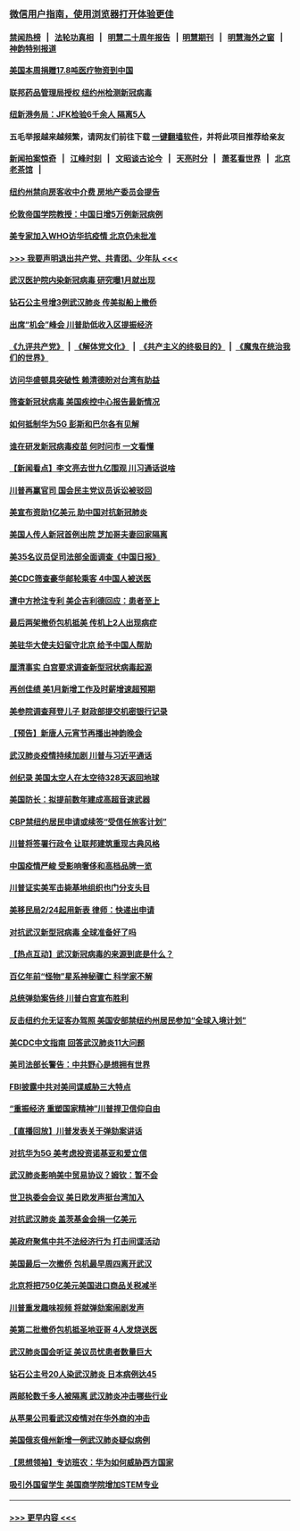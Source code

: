 ### [微信用户指南，使用浏览器打开体验更佳](https://github.com/gfw-breaker/banned-news1/blob/master/indexes/wechat-guide.md?t=0)
#### [禁闻热榜](热点新闻.md?t=0)  &nbsp;&nbsp;|&nbsp;&nbsp; [法轮功真相](https://github.com/gfw-breaker/truth/blob/master/README.md?t=0) &nbsp;&nbsp;|&nbsp;&nbsp; [明慧二十周年报告](https://github.com/gfw-breaker/mh-reports/blob/master/README.md?t=0) &nbsp;&nbsp;|&nbsp;&nbsp;[明慧期刊](https://github.com/gfw-breaker/mh-qikan) &nbsp;&nbsp;|&nbsp;&nbsp; [明慧海外之窗](https://github.com/gfw-breaker/mh-news/blob/master/README.md?t=0) &nbsp;&nbsp;|&nbsp;&nbsp; [神韵特别报道](https://github.com/gfw-breaker/mh-news/blob/master/shenyun.md?t=0)
#### [美国本周捐赠17.8吨医疗物资到中国](../pages/nsc412/n11854269.md?t=02090233) 
#### [联邦药品管理局授权  纽约州检测新冠病毒](../pages/nsc412/n11853371.md?t=02090233) 
#### [纽新港务局：JFK检验6千余人  隔离5人](../pages/nsc412/n11853366.md?t=02090233) 
#### 五毛举报越来越频繁，请网友们前往下载 [一键翻墙软件](https://github.com/gfw-breaker/ssr-accounts)，并将此项目推荐给亲友
#### [新闻拍案惊奇](https://github.com/gfw-breaker/banned-news1/blob/master/pages/link4.md) &nbsp;&nbsp;|&nbsp;&nbsp; [江峰时刻](https://github.com/gfw-breaker/banned-news1/blob/master/pages/link4.md) &nbsp;&nbsp;|&nbsp;&nbsp; [文昭谈古论今](https://github.com/gfw-breaker/banned-news1/blob/master/pages/link4.md) &nbsp;&nbsp;|&nbsp;&nbsp; [天亮时分](https://github.com/gfw-breaker/banned-news1/blob/master/pages/link4.md) &nbsp;&nbsp;|&nbsp;&nbsp; [萧茗看世界](https://github.com/gfw-breaker/banned-news1/blob/master/pages/link4.md) &nbsp;&nbsp;|&nbsp;&nbsp; [北京老茶馆](https://github.com/gfw-breaker/banned-news1/blob/master/pages/link4.md) &nbsp;&nbsp;|&nbsp;&nbsp; 
#### [纽约州禁向房客收中介费  房地产委员会提告](../pages/nsc412/n11853360.md?t=02090233) 
#### [伦敦帝国学院教授：中国日增5万例新冠病例](../pages/nsc412/n11854174.md?t=02090233) 
#### [美专家加入WHO访华抗疫情 北京仍未批准](../pages/nsc412/n11854043.md?t=02090233) 
#### [>>> 我要声明退出共产党、共青团、少年队 <<<](https://github.com/begood0513/goodnews/blob/master/quit/letter.md) 
#### [武汉医护院内染新冠病毒 研究曝1月就出现](../pages/nsc412/n11852928.md?t=02090233) 
#### [钻石公主号增3例武汉肺炎 传美拟船上撤侨](../pages/nsc412/n11853240.md?t=02090233) 
#### [出席“机会”峰会 川普助低收入区提振经济](../pages/nsc412/n11853232.md?t=02090233) 
#### [《九评共产党》](https://github.com/begood0513/9ping.md/blob/master/README.md) &nbsp;|&nbsp; [《解体党文化》](../../../../jtdwh.md/blob/master/README.md)  &nbsp;|&nbsp; [《共产主义的终极目的》](../../../../gczydzjmd.md/blob/master/README.md) &nbsp;|&nbsp; [《魔鬼在统治我们的世界》](../../../../mgztzwmdsj.md/blob/master/README.md) 
#### [访问华盛顿具突破性 赖清德盼对台湾有助益](../pages/nsc412/n11853129.md?t=02090233) 
#### [筛查新冠状病毒 美国疾控中心报告最新情况](../pages/nsc412/n11853070.md?t=02090233) 
#### [如何抵制华为5G 彭斯和巴尔各有见解](../pages/nsc412/n11852535.md?t=02090233) 
#### [谁在研发新冠病毒疫苗 何时问市 一文看懂](../pages/nsc412/n11852840.md?t=02090233) 
#### [【新闻看点】李文亮去世九亿围观 川习通话说啥](../pages/nsc412/n11852360.md?t=02090233) 
#### [川普再赢官司 国会民主党议员诉讼被驳回](../pages/nsc412/n11852287.md?t=02090233) 
#### [美宣布资助1亿美元 助中国对抗新冠肺炎](../pages/nsc412/n11852531.md?t=02090233) 
#### [美国人传人新冠首例出院 芝加哥夫妻回家隔离](../pages/nsc412/n11852452.md?t=02090233) 
#### [美35名议员促司法部全面调查《中国日报》](../pages/nsc412/n11852435.md?t=02090233) 
#### [美CDC筛查豪华邮轮乘客 4中国人被送医](../pages/nsc412/n11852085.md?t=02090233) 
#### [遭中方抢注专利 美企吉利德回应：患者至上](../pages/nsc412/n11852037.md?t=02090233) 
#### [最后两架撤侨包机抵美 传机上2人出现病症](../pages/nsc412/n11852173.md?t=02090233) 
#### [美驻华大使夫妇留守北京 给予中国人帮助](../pages/nsc412/n11852165.md?t=02090233) 
#### [厘清事实 白宫要求调查新型冠状病毒起源](../pages/nsc412/n11852106.md?t=02090233) 
#### [再创佳绩 美1月新增工作及时薪增速超预期](../pages/nsc412/n11852174.md?t=02090233) 
#### [美参院调查拜登儿子 财政部提交机密银行记录](../pages/nsc412/n11851808.md?t=02090233) 
#### [【预告】新唐人元宵节再播出神韵晚会](../pages/nsc412/n11843192.md?t=02090233) 
#### [武汉肺炎疫情持续加剧 川普与习近平通话](../pages/nsc412/n11851613.md?t=02090233) 
#### [创纪录 美国太空人在太空待328天返回地球](../pages/nsc412/n11851266.md?t=02090233) 
#### [美国防长：拟提前数年建成高超音速武器](../pages/nsc412/n11850959.md?t=02090233) 
#### [CBP禁纽约居民申请或续签“受信任旅客计划”](../pages/nsc412/n11850857.md?t=02090233) 
#### [川普将签署行政令 让联邦建筑重现古典风格](../pages/nsc412/n11850654.md?t=02090233) 
#### [中国疫情严峻 受影响奢侈和高档品牌一览](../pages/nsc412/n11850319.md?t=02090233) 
#### [川普证实美军击毙基地组织也门分支头目](../pages/nsc412/n11850383.md?t=02090233) 
#### [美移民局2/24起用新表 律师：快递出申请](../pages/nsc412/n11848220.md?t=02090233) 
#### [对抗武汉新型冠病毒 全球准备好了吗](../pages/nsc412/n11850142.md?t=02090233) 
#### [【热点互动】武汉新冠病毒的来源到底是什么？](../pages/nsc412/n11849749.md?t=02090233) 
#### [百亿年前“怪物”星系神秘骤亡 科学家不解](../pages/nsc412/n11849863.md?t=02090233) 
#### [总统弹劾案告终 川普白宫宣布胜利](../pages/nsc412/n11849985.md?t=02090233) 
#### [反击纽约允无证客办驾照  美国安部禁纽约州居民参加“全球入境计划”](../pages/nsc412/n11849828.md?t=02090233) 
#### [美CDC中文指南 回答武汉肺炎11大问题](../pages/nsc412/n11849703.md?t=02090233) 
#### [美司法部长警告：中共野心是想拥有世界](../pages/nsc412/n11849769.md?t=02090233) 
#### [FBI披露中共对美间谍威胁三大特点](../pages/nsc412/n11849700.md?t=02090233) 
#### [“重振经济 重塑国家精神”川普捍卫信仰自由](../pages/nsc412/n11849641.md?t=02090233) 
#### [【直播回放】川普发表关于弹劾案讲话](../pages/nsc412/n11849472.md?t=02090233) 
#### [对抗华为5G 美考虑投资诺基亚和爱立信](../pages/nsc412/n11849510.md?t=02090233) 
#### [武汉肺炎影响美中贸易协议？姆钦：暂不会](../pages/nsc412/n11849497.md?t=02090233) 
#### [世卫执委会会议 美日欧发声挺台湾加入](../pages/nsc412/n11849433.md?t=02090233) 
#### [对抗武汉肺炎 盖茨基金会捐一亿美元](../pages/nsc412/n11848953.md?t=02090233) 
#### [美政府聚焦中共不法经济行为 打击间谍活动](../pages/nsc412/n11849322.md?t=02090233) 
#### [美国最后一次撤侨 包机最早周四离开武汉](../pages/nsc412/n11849395.md?t=02090233) 
#### [北京将把750亿美元美国进口商品关税减半](../pages/nsc412/n11848896.md?t=02090233) 
#### [川普重发趣味视频 将就弹劾案闹剧发声](../pages/nsc412/n11848715.md?t=02090233) 
#### [美第二批撤侨包机抵圣地亚哥 4人发烧送医](../pages/nsc412/n11847923.md?t=02090233) 
#### [武汉肺炎国会听证 美议员忧患者数量巨大](../pages/nsc412/n11844851.md?t=02090233) 
#### [钻石公主号20人染武汉肺炎 日本病例达45](../pages/nsc412/n11847823.md?t=02090233) 
#### [两邮轮数千多人被隔离 武汉肺炎冲击哪些行业](../pages/nsc412/n11847456.md?t=02090233) 
#### [从苹果公司看武汉疫情对在华外商的冲击](../pages/nsc412/n11847586.md?t=02090233) 
#### [美国俄亥俄州新增一例武汉肺炎疑似病例](../pages/nsc412/n11847714.md?t=02090233) 
#### [【思想领袖】专访班农：华为如何威胁西方国家](../pages/nsc412/n11847306.md?t=02090233) 
#### [吸引外国留学生 美国商学院增加STEM专业](../pages/nsc412/n11847417.md?t=02090233) 

----
#### [ >>> 更早内容 <<< ](../indexes/nsc412-earlier.md)
